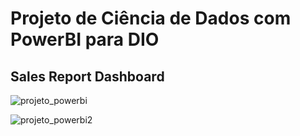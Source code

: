 # Projeto de Ciência de Dados com PowerBI para DIO
## Sales Report Dashboard

![projeto_powerbi](https://github.com/silveiraep/Projeto-PowerBI-DIO/assets/134089781/d31ecdcf-b9cb-4392-94bf-e19d21c8273f)

![projeto_powerbi2](https://github.com/silveiraep/Projeto-PowerBI-DIO/assets/134089781/06d9fcfd-516a-47c4-be97-699e25b652b7)
